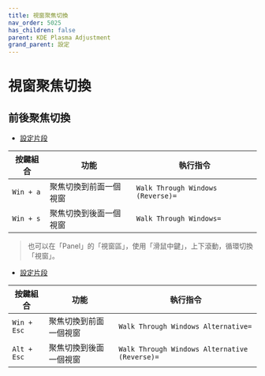 ```yaml
---
title: 視窗聚焦切換
nav_order: 5025
has_children: false
parent: KDE Plasma Adjustment
grand_parent: 設定
---
```



# 視窗聚焦切換


## 前後聚焦切換

* [設定片段](https://github.com/samwhelp/note-about-kde/blob/gh-pages/_demo/prototype/de/kde-plasma/part/keybind/kde-plasma-keybind-main/config/kde-plasma-keybind/skel/.config/kglobalshortcutsrc#L121-L122)


| 按鍵組合  | 功能                   | 執行指令               |
| ----------| ---------------------- | ---------------------- |
| `Win + a` | 聚焦切換到前面一個視窗 | `Walk Through Windows (Reverse)=` |
| `Win + s` | 聚焦切換到後面一個視窗 | `Walk Through Windows=` |


> 也可以在「Panel」的「視窗區」，使用「滑鼠中鍵」，上下滾動，循環切換「視窗」。


* [設定片段](https://github.com/samwhelp/note-about-kde/blob/gh-pages/_demo/prototype/de/kde-plasma/part/keybind/kde-plasma-keybind-main/config/kde-plasma-keybind/skel/.config/kglobalshortcutsrc#L123-L124)


| 按鍵組合  | 功能                   | 執行指令               |
| ----------| ---------------------- | ---------------------- |
| `Win + Esc` | 聚焦切換到前面一個視窗 | `Walk Through Windows Alternative=` |
| `Alt + Esc` | 聚焦切換到後面一個視窗 | `Walk Through Windows Alternative (Reverse)=` |
